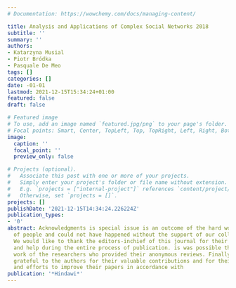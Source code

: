 ```yaml
---
# Documentation: https://wowchemy.com/docs/managing-content/

title: Analysis and Applications of Complex Social Networks 2018
subtitle: ''
summary: ''
authors:
- Katarzyna Musial
- Piotr Bródka
- Pasquale De Meo
tags: []
categories: []
date: -01-01
lastmod: 2021-12-15T15:34:24+01:00
featured: false
draft: false

# Featured image
# To use, add an image named `featured.jpg/png` to your page's folder.
# Focal points: Smart, Center, TopLeft, Top, TopRight, Left, Right, BottomLeft, Bottom, BottomRight.
image:
  caption: ''
  focal_point: ''
  preview_only: false

# Projects (optional).
#   Associate this post with one or more of your projects.
#   Simply enter your project's folder or file name without extension.
#   E.g. `projects = ["internal-project"]` references `content/project/deep-learning/index.md`.
#   Otherwise, set `projects = []`.
projects: []
publishDate: '2021-12-15T14:34:24.226224Z'
publication_types:
- '0'
abstract: Acknowledgments is special issue is an outcome of the hard work of a number
  of people and could not have happened without the support of our collaborators.
  We would like to thank the editors-inchief of this journal for their kind support
  and help during the entire process of publication. is was possible thanks to the
  work of the researchers who provided their anonymous reviews. Finally, we are most
  grateful to the authors for their valuable contributions and for their willingness
  and efforts to improve their papers in accordance with
publication: '*Hindawi*'
---
```

